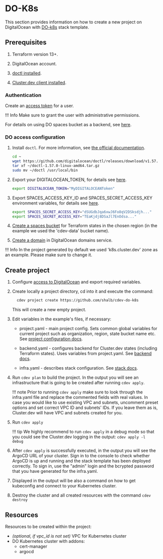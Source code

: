 # DO-K8s

This section provides information on how to create a new project on DigitalOcean with [DO-k8s](https://github.com/shalb/cdev-do-k8s) stack template.

## Prerequisites 

1. Terraform version 13+.

2. DigitalOcean account.

3. [doctl installed](https://docs.digitalocean.com/reference/doctl/how-to/install/).

4. [Cluster.dev client installed](https://docs.cluster.dev/get-started-install/).

### Authentication

Create an [access token](https://www.digitalocean.com/docs/apis-clis/api/create-personal-access-token/) for a user.

!!! Info
    Make sure to grant the user with administrative permissions.

For details on using DO spaces bucket as a backend, see [here](https://www.digitalocean.com/community/questions/spaces-as-terraform-backend).

### DO access configuration

1. Install `doctl`. For more information, see [the official documentation](https://www.digitalocean.com/docs/apis-clis/doctl/how-to/install/).

    ```bash
    cd ~
    wget https://github.com/digitalocean/doctl/releases/download/v1.57.0/doctl-1.57.0-linux-amd64.tar.gz
    tar xf ~/doctl-1.57.0-linux-amd64.tar.gz
    sudo mv ~/doctl /usr/local/bin
    ```

2. Export your DIGITALOCEAN_TOKEN, for details see [here](https://www.digitalocean.com/docs/apis-clis/api/create-personal-access-token/).

    ```bash
    export DIGITALOCEAN_TOKEN="MyDIGITALOCEANToken"
    ```

3. Export SPACES_ACCESS_KEY_ID and SPACES_SECRET_ACCESS_KEY environment variables, for details see [here](https://www.digitalocean.com/community/tutorials/how-to-create-a-digitalocean-space-and-api-key).

    ```bash
    export SPACES_SECRET_ACCESS_KEY="dSUGdbJqa6xwJ6Fo8qV2DSksdjh..."
    export SPACES_SECRET_ACCESS_KEY="TEaKjdj8DSaJl7EnOdsa..."
    ```

4. [Create a spaces bucket](https://www.digitalocean.com/docs/spaces/quickstart/#create-a-space) for Terraform states in the chosen region (in the example we used the 'cdev-data' bucket name).

5. [Create a domain](https://www.digitalocean.com/docs/networking/dns/how-to/add-domains/) in DigitalOcean domains service.

!!! Info
    In the project generated by default we used 'k8s.cluster.dev' zone as an example. Please make sure to change it.

## Create project

1. Configure [access to DigitalOcean](#do-access-configuration) and export required variables.

2. Create locally a project directory, cd into it and execute the command:

    ```bash
      cdev project create https://github.com/shalb/cdev-do-k8s
    ```
    This will create a new empty project.  

3. Edit variables in the example's files, if necessary:

    * project.yaml - main project config. Sets common global variables for current project such as organization, region, state bucket name etc. See [project configuration docs](https://docs.cluster.dev/structure-project/).

    * backend.yaml - configures backend for Cluster.dev states (including Terraform states). Uses variables from project.yaml. See [backend docs](https://docs.cluster.dev/structure-backend/).

    * infra.yaml - describes stack configuration. See [stack docs](https://docs.cluster.dev/structure-stack/).

4. Run `cdev plan` to build the project. In the output you will see an infrastructure that is going to be created after running `cdev apply`.

    !!! note
        Prior to running `cdev apply` make sure to look through the infra.yaml file and replace the commented fields with real values. In case you would like to use existing VPC and subnets, uncomment preset options and set correct VPC ID and subnets' IDs. If you leave them as is, Cluster.dev will have VPC and subnets created for you.

5. Run `cdev apply`

    !!! tip
        We highly recommend to run `cdev apply` in a debug mode so that you could see the Cluster.dev logging in the output: `cdev apply -l debug`

6. After `cdev apply` is successfully executed, in the output you will see the ArgoCD URL of your cluster. Sign in to the console to check whether ArgoCD is up and running and the stack template has been deployed correctly. To sign in, use the "admin" login and the bcrypted password that you have generated for the infra.yaml.

7. Displayed in the output will be also a command on how to get kubeconfig and connect to your Kubernetes cluster.

8. Destroy the cluster and all created resources with the command `cdev destroy`

## Resources 

Resources to be created within the project:

* *(optional, if vpc_id is not set)* VPC for Kubernetes cluster
* DO Kubernetes cluster with addons:
    * cert-manager
    * argocd
